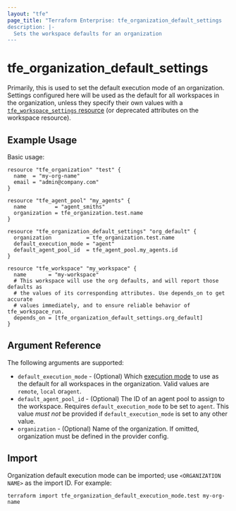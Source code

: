 ```yaml
---
layout: "tfe"
page_title: "Terraform Enterprise: tfe_organization_default_settings
description: |-
  Sets the workspace defaults for an organization
---
```


# tfe_organization_default_settings

Primarily, this is used to set the default execution mode of an organization. Settings configured here will be used as the default for all workspaces in the organization, unless they specify their own values with a [`tfe_workspace_settings` resource](workspace_settings.html) (or deprecated attributes on the workspace resource).

## Example Usage

Basic usage:

```hcl
resource "tfe_organization" "test" {
  name  = "my-org-name"
  email = "admin@company.com"
}

resource "tfe_agent_pool" "my_agents" {
  name         = "agent_smiths"
  organization = tfe_organization.test.name
}

resource "tfe_organization_default_settings" "org_default" {
  organization           = tfe_organization.test.name
  default_execution_mode = "agent"
  default_agent_pool_id  = tfe_agent_pool.my_agents.id
}

resource "tfe_workspace" "my_workspace" {
  name       = "my-workspace"
  # This workspace will use the org defaults, and will report those defaults as
  # the values of its corresponding attributes. Use depends_on to get accurate
  # values immediately, and to ensure reliable behavior of tfe_workspace_run.
  depends_on = [tfe_organization_default_settings.org_default]
}
```

## Argument Reference

The following arguments are supported:

* `default_execution_mode` - (Optional) Which [execution mode](https://developer.hashicorp.com/terraform/cloud-docs/workspaces/settings#execution-mode)
  to use as the default for all workspaces in the organization. Valid values are `remote`, `local` or`agent`.
* `default_agent_pool_id` - (Optional) The ID of an agent pool to assign to the workspace. Requires `default_execution_mode` to be set to `agent`. This value _must not_ be provided if `default_execution_mode` is set to any other value.
* `organization` - (Optional) Name of the organization. If omitted, organization must be defined in the provider config.


## Import

Organization default execution mode can be imported; use `<ORGANIZATION NAME>` as the import ID. For example:

```shell
terraform import tfe_organization_default_execution_mode.test my-org-name
```
